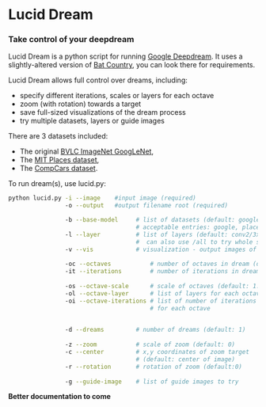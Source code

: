 # Lucid Dream

### Take control of your deepdream

Lucid Dream is a python script for running [Google Deepdream](https://github.com/google/deepdream).
It uses a slightly-altered version of [Bat Country](https://github.com/jrosebr1/bat-country), you can look there for requirements.


Lucid Dream allows full control over dreams, including:

- specify different iterations, scales or layers for each octave 
- zoom (with rotation) towards a target
- save full-sized visualizations of the dream process
- try multiple datasets, layers or guide images

There are 3 datasets included:

- The original [BVLC ImageNet GoogLeNet](https://github.com/BVLC/caffe/tree/master/models/bvlc_googlenet),
- The [MIT Places dataset](http://places.csail.mit.edu/downloadCNN.html),
- The [CompCars dataset](https://gist.github.com/bogger/b90eb88e31cd745525ae).

To run dream(s), use lucid.py:

```sh
python lucid.py -i --image    #input image (required)
                -o --output   #output filename root (required)

				-b --base-model     # list of datasets (default: google)
				                    # acceptable entries: google, place, car
				-l --layer          # list of layers (default: conv2/3x3)
				                    #  can also use /all to try whole set of layers
				-v --vis            # visualization - output images of the dream in progress
				
				-oc --octaves           # number of octaves in dream (default: 4)
				-it --iterations        # number of iterations in dream (default: 20)
									
				-os --octave-scale      # scale of octaves (default: 1.4)
				-ol --octave-layer      # list of layers for each octave
				-oi --octave-iterations # list of number of iterations 
				                        # for each octave 

				
				-d --dreams         # number of dreams (default: 1)
				
				-z --zoom           # scale of zoom (default: 0)
				-c --center         # x,y coordinates of zoom target
									# (default: center of image)
				-r --rotation       # rotation of zoom (default:0)
				
				-g --guide-image    # list of guide images to try
```

**Better documentation to come**
